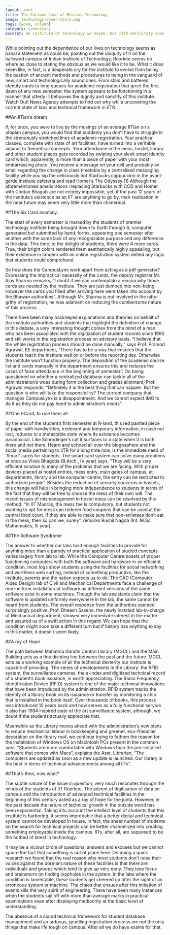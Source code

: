 ```yaml
---
layout: post
title: The Curious Case of Missing Technology
image: technology-cover-story.png
tags: [wona, column]
category: coverstory
excerpt: An institute of technology we maybe, but IITR definitely does not use technology. WONA takes a look at the archaic methods that still exist on the campus. 
---
```


While pointing out the dependence of our lives on technology seems as banal a statement as could be, pointing out the ubiquity of it on the hallowed campus of Indian Institute of Technology, Roorkee seems no where as close to stating the obvious as we would like it to be. What it does seem like, in fact, is a desperate cry for the institute to evolve from being the bastion of ancient methods and procedures to being in the vanguard of new, smart and technologically sound ones. From staid and battered identity cards to long queues for academic registration that greet the first dawn of any new semester, the system appears to be functioning in a manner that utterly ill behooves the  dignity and sanctity of this institute. Watch Out! News Agency attempts to find out why while uncovering the current state of labs and technical framework in IITR.

##An IITian’s dream

If, for once, you were to live by the musings of an average IITian on a utopian campus, you would find that suddenly you don’t have to struggle in the strenuously stretched lines of academic registration. Your practical classes, complete with state of art facilities, have turned into a veritable adjunct to theoretical concepts. Your attendance in the mess, hostel, library and other student places gets recorded by swiping your sleek smart identity card which, apparently, is more than a piece of paper with your most embarrassing photo. You receive a message on your cell and probably an email regarding the change in class timetable by a centralised messaging facility while you sip the deliciously hot Starbucks cappuccino in the avant-garde Institute cafeteria and read Homer’s The Odyssey.[1]   Although the aforementioned ameliorations (replacing Starbucks with CCD and Homer with Chetan Bhagat) are not entirely impossible, yet, if the past 12 years of the institute’s existence as an IIT are anything to go by, their realization in the near future may seem very little more than chimerical.

##The Six Card anomaly.

The start of every semester is marked by the students of premier technology institute being brought down to Earth through 6, computer generated but submitted by hand, forms, appearing one semester after another with the same lack of any recognizable purpose and any difference in the data. This time, to the delight of students, there were 4 more cards. True, their bright colors rendered them aesthetically highly appealing, but their existence in tandem with an online registration system defied any logic that students could comprehend.

So how does the CampusLynx work apart from acting as a pdf generator? Expressing the impractical necessity of the cards, the deputy registrar Mr. Ajay Sharma remarks, “I doubt if we can contemplate a reason why those cards are needed by the institute. They are just dumped into non-being. However the cards you filled after arriving here were taken into account by the Bhawan authorities”. Although Mr. Sharma is not involved in the nitty-gritty of registration, he was adamant on reducing the cumbersome nature of this process.

There have been many hackneyed explanations and theories on behalf of the institute authorities and students that highlight the definition of change. In this debate, a very interesting thought comes from the mind of a man who has been associated with the digitization of student records since 1990 and still works in the registration process on advisory basis. “I believe that the whole registration process should be done manually.” says Prof. Pramod Agrawal, EE department, “There has to be a way that ensures that the students reach the institute well on or before the reporting day. Otherwise the institute won’t function properly. The deposition of the academic course list and cards manually in the department ensures this and reduces the cases of false attendance in the beginning of semester”.
On being questioned on whether a centralized database can  tackle all of the administration’s woes during form collection and grades allotment, Prof. Agrawal responds, “Definitely it is the best thing that can happen. But the question is who will take the responsibility? The current company that manages CampusLynx is a disappointment. And we cannot expect IMG to do it as they do not pay heed to administration’s needs”

##One I-Card, to rule them all

By the end of the student’s first semester at R-land, this red painted piece of paper with handwritten, irrelevant and temporary information, in case not lost, reduces to a metastable state where its existence becomes paradoxical. Like Schrodinger’s cat it surfaces to a state when it is both there and not there.
Heard and echoed all over the blogosphere and the social media pertaining to IITR for a long time now, is the immediate need of ‘Smart’ cards for students. The smart card system can solve many problems at once as Vivek Bhagotia (B.Arch., IV year) says, “They will be a very efficient solution to many of the problems that we are facing. With proper devices placed at hostel entries, mess entry, main gates of campus, at departments, library and the computer centre, the entry can be restricted to authorized people”. Besides the reduction of security concerns in hostels, this change will help in bringing more independence to students in terms of the fact that they will be free to choose the mess of their own will. The recent issues of mismanagement in hostel mess can be resolved by this method. “In IIT Madras, the mess fee is compulsory, but students not wanting to opt for mess can redeem food coupons that can be used at the central food court. If they are able to make sure that non-enlistees don’t eat in the mess, then so can we, surely”, remarks Rushil Nagda (Int. M.Sc. Mathematics, III year).


##The Software Syndrome

The answer to whether our labs hold enough facilities to provide for anything more than a parody of practical application of studied concepts varies largely from lab to lab. While the Computer Centre boasts of proper functioning computers with both the software and hardware in an efficient condition, most logs show students using the facilities for social networking and worthless web surfing, instead of something productive, like the institute, parents and the nation expects us to do. The CAD (Computer Aided Design) lab of Civil and Mechanical Departments face a challenge of non-uniform installation of software as different versions of the same software exist in some machines. Though the lab assistants claim that the software is updated uniformly everywhere in the lab, the same cannot be heard from students. The overall response from the authorities seemed surprisingly positive. Prof. Dheesh Saxena, the newly instated lab-in-charge of Mechanical department, showed very immediate interest in the matter and assured us of a swift action in this regard. We can hope that the condition might soon take a different turn but if history has anything to say in this matter, it doesn’t seem likely.

##A ray of Hope

The path between Mahatma Gandhi Central Library (MGCL) and the Main Building acts as a fine dividing line between the past and the future. MGCL acts as a working example of all the technical dexterity our institute is capable of providing. The series of developments in the Library: the RFID system, the surveillance cameras, the e-index and digitized technical record of a student’s book issuance, is worth appreciating.
The Radio Frequency Identification Device (RFID) system is one of the major technical innovations that have been introduced by the administration. RFID system tracks the identity of a library book on its issuance or transfer by monitoring a chip that is installed in the book itself. Over thousands of books, this process was introduced 10 years back and now serves as a fully functional service. It also has 1984 inspired state of the art surveillance system, although, we doubt if the students actually appreciate that.

Meanwhile as the Library moves ahead with the administration’s new plans to reduce mechanical labour in bookkeeping and greener, eco-friendlier decoration on the library roof, we continue trying to fathom the reason for the installation of Windows OS on Macintosh PCs present in the common area. “Students are more comfortable with Windows than the pre-installed software that comes with Macs”, explains the Asst. Librarian, “The computers are updated as soon as a new update is launched. Our library is the best in terms of technical advancements among all IITs”.

##That’s then, now what?

The subtle nature of the issue in question, very much resonates through the minds of the students of IIT Roorkee. The advent of digitisation of data on campus and the introduction of advanced technical facilities in the beginning of this century acted as a ray of hope for the junta. However, in the past decade the nature of technical growth in the outside world has been exponential. Taking into account the intellect level of students that this institute is harboring, it seems improbable that a better digital and technical system cannot be developed in house. In fact, the sheer number of students on the search for technical projects can be better channelized into creating something employable inside the campus. IITs, after all, are supposed to be the hotbed of latest in technology.

It may be a vicious circle of questions, answers and excuses but we cannot ignore the fact that something is out of place here. On doing a quick research we found that the real reason why most students don’t raise their voices against the dormant nature of these facilities is that there are individuals and groups which tend to give up very early. They lose focus and brainstorm on finding loopholes in the system. In the labs where the condition is lamentable, these students get cheered up after the sight of an erroneous system or machine. The chaos that ensues after this initiation of events kills the very spirit of engineering. There have been many instances when the students sail off with more than average marks in practical examinations even after displaying mediocrity at the basic level of understanding.

The absence of a sound technical framework for student database management and an arduous, gruelling registration process are not the only things that make life tough on campus. After all we do have exams for that.
 

